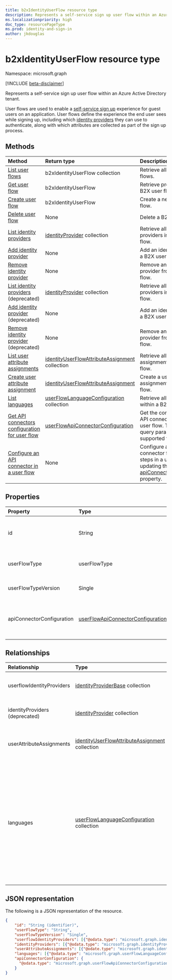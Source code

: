 ```yaml
---
title: b2xIdentityUserFlow resource type
description: Represents a self-service sign up user flow within an Azure Active Directory tenant.
ms.localizationpriority: high
doc_type: resourcePageType
ms.prod: identity-and-sign-in
author: jkdouglas
---
```


# b2xIdentityUserFlow resource type

Namespace: microsoft.graph

[!INCLUDE [beta-disclaimer](../../includes/beta-disclaimer.md)]

Represents a self-service sign up user flow within an Azure Active Directory tenant.

User flows are used to enable a [self-service sign up](/azure/active-directory/external-identities/self-service-sign-up-overview) experience for guest users on an application. User flows define the experience the end user sees while signing up, including which [identity providers](/azure/active-directory/external-identities/identity-providers) they can use to authenticate, along with which attributes are collected as part of the sign up process.

## Methods

| Method                                                                                                        | Return type                                                                                           | Description                                                                                                                                                           |
| :------------------------------------------------------------------------------------------------------------ | :---------------------------------------------------------------------------------------------------- | :-------------------------------------------------------------------------------------------------------------------------------------------------------------------- |
| [List user flows](../api/identitycontainer-list-b2xuserflows.md)                                              | b2xIdentityUserFlow collection                                                                        | Retrieve all B2X user flows.                                                                                                                                          |
| [Get user flow](../api/b2xidentityuserflow-get.md)                                                            | b2xIdentityUserFlow                                                                                   | Retrieve properties of a B2X user flow.                                                                                                                               |
| [Create user flow](../api/identitycontainer-post-b2xuserflows.md)                                             | b2xIdentityUserFlow                                                                                   | Create a new B2X user flow.                                                                                                                                           |
| [Delete user flow](../api/b2xidentityuserflow-delete.md)                                                      | None                                                                                                  | Delete a B2X user flow.                                                                                                                                               |
| [List identity providers](../api/b2xidentityuserflow-list-userflowidentityproviders.md)                       | [identityProvider](../resources/identityproviderbase.md) collection                                   | Retrieve all identity providers in a B2X user flow.                                                                                                                   |
| [Add identity provider](../api/b2xidentityuserflow-userflowidentityproviders-update.md)                       | None                                                                                                  | Add an identity provider to a B2X user flow.                                                                                                                          |
| [Remove identity provider](../api/b2xidentityuserflow-delete-userflowidentityproviders.md)                    | None                                                                                                  | Remove an identity provider from a B2X user flow.                                                                                                                     |
| [List identity providers](../api/b2xidentityuserflow-list-identityproviders.md) (deprecated)                  | [identityProvider](../resources/identityProvider.md) collection                                       | Retrieve all identity providers in a B2X user flow.                                                                                                                   |
| [Add identity provider](../api/b2xidentityuserflow-post-identityproviders.md) (deprecated)                    | None                                                                                                  | Add an identity provider to a B2X user flow.                                                                                                                          |
| [Remove identity provider](../api/b2xidentityuserflow-delete-identityproviders.md) (deprecated)               | None                                                                                                  | Remove an identity provider from a B2X user flow.                                                                                                                     |
| [List user attribute assignments](../api/b2xidentityuserflow-list-userattributeassignments.md)                | [identityUserFlowAttributeAssignment](../resources/identityuserflowattributeassignment.md) collection | Retrieve all user attribute assignments in a B2X user flow.                                                                                                           |
| [Create user attribute assignment](../api/b2xidentityuserflow-post-userattributeassignments.md)               | [identityUserFlowAttributeAssignment](../resources/identityuserflowattributeassignment.md)            | Create a user attribute assignment in a B2X user flow.                                                                                                                |
| [List languages](../api/b2xidentityuserflow-list-languages.md)                                                | [userFlowLanguageConfiguration](../resources/userflowlanguageconfiguration.md) collection             | Retrieve all languages within a B2X user flow.                                                                                                                        |
| [Get API connectors configuration for user flow](../api/b2xidentityuserflow-get-apiConnectorConfiguration.md) | [userFlowApiConnectorConfiguration](../resources/userflowapiconnectorconfiguration.md)                | Get the configuration for API connectors used in the user flow. The $expand query parameter is not supported for this method.                                         |
| [Configure an API connector in a user flow](../api/b2xidentityuserflow-put-apiConnectorConfiguration.md)      | None                                                                                                  | Configure an API connector for specific steps in a user flow by updating the [apiConnectorConfiguration](../resources/userflowapiconnectorconfiguration.md) property. |

## Properties

| Property                  | Type                                                                                   | Description                                                                                                                                                                                                                                                 |
| :------------------------ | :------------------------------------------------------------------------------------- | :---------------------------------------------------------------------------------------------------------------------------------------------------------------------------------------------------------------------------------------------------------- |
| id                        | String                                                                                 | The name of the user flow. This is a required value and is immutable after it's created. The name will be prefixed with the value of `B2X_1_` after creation.                                                                                               |
| userFlowType              | userFlowType                                                                           | The type of user flow. For self-service sign up user flows, the value can only be `signUpOrSignIn` and cannot be modified after creation.                                                                                                                   |
| userFlowTypeVersion       | Single                                                                                 | The version of the user flow. For self-service sign up user flows, the version is always `1`.                                                                                                                                                               |
| apiConnectorConfiguration | [userFlowApiConnectorConfiguration](../resources/userflowapiconnectorconfiguration.md) | Configuration for enabling an API connector for use as part of the self-service sign up user flow. You can only obtain the value of this object using [Get userFlowApiConnectorConfiguration](../api/b2xidentityuserflow-get-apiConnectorConfiguration.md). |

## Relationships

| Relationship                   | Type                                                                                                  | Description                                                                                                                                                                                                            |
| :----------------------------- | :---------------------------------------------------------------------------------------------------- | :--------------------------------------------------------------------------------------------------------------------------------------------------------------------------------------------------------------------- |
| userflowIdentityProviders      | [identityProviderBase](../resources/identityproviderbase.md) collection                               | The identity providers included in the user flow.                                                                                                                                                                      |
| identityProviders (deprecated) | [identityProvider](../resources/identityprovider.md) collection                                       | The identity providers included in the user flow.                                                                                                                                                                      |
| userAttributeAssignments       | [identityUserFlowAttributeAssignment](../resources/identityuserflowattributeassignment.md) collection | The user attribute assignments included in the user flow.                                                                                                                                                              |
| languages                      | [userFlowLanguageConfiguration](../resources/userflowlanguageconfiguration.md) collection             | The languages supported for customization within the user flow. Language customization is enabled by default in self-service sign up user flow. You cannot create custom languages in self-service sign up user flows. |

## JSON representation

The following is a JSON representation of the resource.

<!-- {
  "blockType": "resource",
  "@odata.type": "microsoft.graph.b2xIdentityUserFlow",
  "optionalProperties": [],
  "keyProperty": "id"
} -->

```json
{
    "id": "String (identifier)",
    "userFlowType": "String",
    "userFlowTypeVersion": "Single",
    "userflowIdentityProviders": [{"@odata.type": "microsoft.graph.identityProviderBase"}],
    "identityProviders": [{"@odata.type": "microsoft.graph.identityProvider"}],
    "userAttributeAssignments": [{"@odate.type": "microsoft.graph.identityUserFlowAttributeAssignment"}],
    "languages": [{"@odata.type": "microsoft.graph.userFlowLanguageConfiguration"}],
    "apiConnectorConfiguration": {
      "@odata.type": "microsoft.graph.userFlowApiConnectorConfiguration"
    }
}
```
